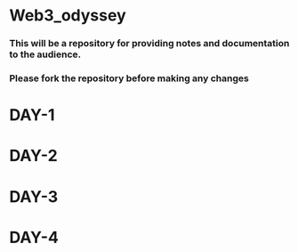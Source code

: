 # Web3_odyssey

### This will be a repository for providing notes and documentation to the audience. 
### Please fork the repository before making any changes

# DAY-1


# DAY-2


# DAY-3


# DAY-4
